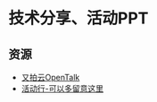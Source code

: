# 技术分享、活动PPT

## 资源
* [又拍云OpenTalk](https://opentalk.upyun.com/)
* [活动行-可以多留意这里](http://www.huodongxing.com/)
